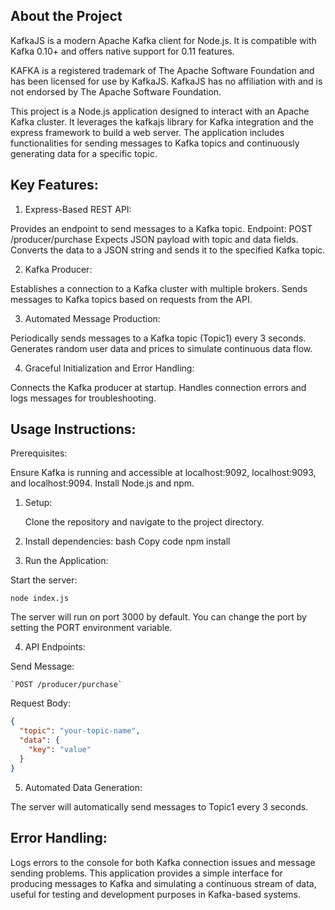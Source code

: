 ## About the Project

KafkaJS is a modern Apache Kafka client for Node.js. It is compatible with Kafka 0.10+ and offers native support for 0.11 features.

KAFKA is a registered trademark of The Apache Software Foundation and has been licensed for use by KafkaJS. KafkaJS has no affiliation with and is not endorsed by The Apache Software Foundation.

This project is a Node.js application designed to interact with an Apache Kafka cluster. It leverages the kafkajs library for Kafka integration and the express framework to build a web server. The application includes functionalities for sending messages to Kafka topics and continuously generating data for a specific topic.

## Key Features:
1. Express-Based REST API:

Provides an endpoint to send messages to a Kafka topic.
Endpoint: POST /producer/purchase
Expects JSON payload with topic and data fields.
Converts the data to a JSON string and sends it to the specified Kafka topic.

2. Kafka Producer:

Establishes a connection to a Kafka cluster with multiple brokers.
Sends messages to Kafka topics based on requests from the API.

3. Automated Message Production:

Periodically sends messages to a Kafka topic (Topic1) every 3 seconds.
Generates random user data and prices to simulate continuous data flow.

4. Graceful Initialization and Error Handling:

Connects the Kafka producer at startup.
Handles connection errors and logs messages for troubleshooting.

## Usage Instructions:
Prerequisites:

Ensure Kafka is running and accessible at localhost:9092, localhost:9093, and localhost:9094.
Install Node.js and npm.

1. Setup:

   Clone the repository and navigate to the project directory.

2. Install dependencies:
    bash
    Copy code
    npm install

3. Run the Application:

Start the server:

  `node index.js`

The server will run on port 3000 by default. You can change the port by setting the PORT environment variable.

4. API Endpoints:

  Send Message:

    `POST /producer/purchase`

Request Body:
```JSON
{
  "topic": "your-topic-name",
  "data": {
    "key": "value"
  }
}
```
5. Automated Data Generation:

The server will automatically send messages to Topic1 every 3 seconds.

## Error Handling:
Logs errors to the console for both Kafka connection issues and message sending problems.
This application provides a simple interface for producing messages to Kafka and simulating a continuous stream of data, useful for testing and development purposes in Kafka-based systems.
